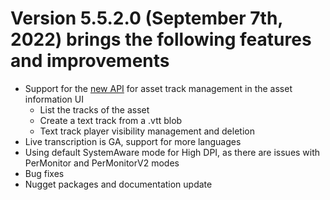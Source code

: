 # Version 5.5.2.0 (September 7th, 2022) brings the following features and improvements

* Support for the [new API](https://docs.microsoft.com/en-us/rest/api/media/tracks) for asset track management in the asset information UI
  * List the tracks of the asset
  * Create a text track from a .vtt blob
  * Text track player visibility management and deletion
* Live transcription is GA, support for more languages
* Using default SystemAware mode for High DPI, as there are issues with PerMonitor and PerMonitorV2 modes
* Bug fixes
* Nugget packages and documentation update